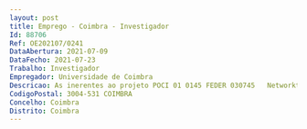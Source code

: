 ```yaml
--- 
layout: post
title: Emprego - Coimbra - Investigador
Id: 88706
Ref: OE202107/0241
DataAbertura: 2021-07-09
DataFecho: 2021-07-23
Trabalho: Investigador
Empregador: Universidade de Coimbra
Descricao: As inerentes ao projeto POCI 01 0145 FEDER 030745   NetworktDCS, nomeadamente  a preparação de experiências de neurociência cognitiva através do uso de imagiologia funcional por ressonância magnética e EEG (ou outros métodos neuroimagiológicos) com o apoio de programação (ex.  Matlab ou Python), e outros aspetos de processamento de imagem e sinal, especificamente dedicadas aos aspetos temporais e espácio temporais do reconhecimento e individualização de objectos  a análise univariada e multivariada de dados de imagiologia  (ex.  EEG) através do uso de modelos computacionais, processamento de imagem e sinal, machine learning, multivoxel pattern analysis, entre outros  o uso de toolboxes de análise (ex.  EEGLAB)   o estudo de pacientes neuronais e populações especiais  a redação de artigos científicos em língua inglesa  e a execução de outra investigação científica necessária à execução do projeto.
CodigoPostal: 3004-531 COIMBRA
Concelho: Coimbra
Distrito: Coimbra
--- 
```

